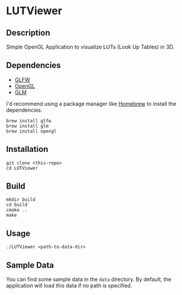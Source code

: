 # LUTViewer

## Description

Simple OpenGL Application to visualize LUTs (Look Up Tables) in 3D.

## Dependencies

- [GLFW](https://www.glfw.org/)
- [OpenGL](https://www.opengl.org/)
- [GLM](https://glm.g-truc.net/0.9.9/index.html)

I'd recommend using a package manager like [Homebrew](https://brew.sh/) to install the dependencies.

```
brew install glfw
brew install glm
brew install opengl
```

## Installation

```
git clone <this-repo>
cd LUTViewer
```

## Build

```
mkdir build
cd build
cmake ..
make
```

## Usage

```
./LUTViewer <path-to-data-dir>
```

## Sample Data

You can find some sample data in the `data` directory. By default, the application will load this data if no path is
specified.


